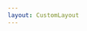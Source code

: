```yaml
---
layout: CustomLayout
---
```


<!--渲染版本列表-->
<VersionList :versionList="versionList" />


<script setup lang="ts">
import { ref } from 'vue'

const versionList = ref([{
    date: '2025-01-01',
    breadcrumb: [{
        text: '版本更新',
        link: '/compile'
    }],
    version: 'v1.0.0',
    title: '版本标题',
    description: '版本描述'
}])

const count = ref(0)
</script>